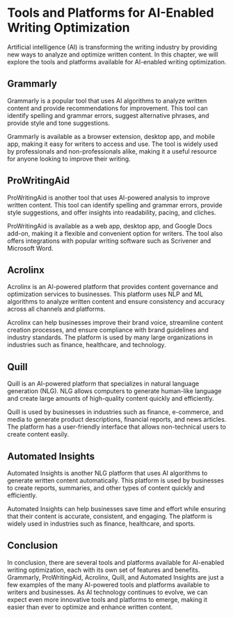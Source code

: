 Tools and Platforms for AI-Enabled Writing Optimization
========================================================================================================================

Artificial intelligence (AI) is transforming the writing industry by providing new ways to analyze and optimize written content. In this chapter, we will explore the tools and platforms available for AI-enabled writing optimization.

Grammarly
---------

Grammarly is a popular tool that uses AI algorithms to analyze written content and provide recommendations for improvement. This tool can identify spelling and grammar errors, suggest alternative phrases, and provide style and tone suggestions.

Grammarly is available as a browser extension, desktop app, and mobile app, making it easy for writers to access and use. The tool is widely used by professionals and non-professionals alike, making it a useful resource for anyone looking to improve their writing.

ProWritingAid
-------------

ProWritingAid is another tool that uses AI-powered analysis to improve written content. This tool can identify spelling and grammar errors, provide style suggestions, and offer insights into readability, pacing, and cliches.

ProWritingAid is available as a web app, desktop app, and Google Docs add-on, making it a flexible and convenient option for writers. The tool also offers integrations with popular writing software such as Scrivener and Microsoft Word.

Acrolinx
--------

Acrolinx is an AI-powered platform that provides content governance and optimization services to businesses. This platform uses NLP and ML algorithms to analyze written content and ensure consistency and accuracy across all channels and platforms.

Acrolinx can help businesses improve their brand voice, streamline content creation processes, and ensure compliance with brand guidelines and industry standards. The platform is used by many large organizations in industries such as finance, healthcare, and technology.

Quill
-----

Quill is an AI-powered platform that specializes in natural language generation (NLG). NLG allows computers to generate human-like language and create large amounts of high-quality content quickly and efficiently.

Quill is used by businesses in industries such as finance, e-commerce, and media to generate product descriptions, financial reports, and news articles. The platform has a user-friendly interface that allows non-technical users to create content easily.

Automated Insights
------------------

Automated Insights is another NLG platform that uses AI algorithms to generate written content automatically. This platform is used by businesses to create reports, summaries, and other types of content quickly and efficiently.

Automated Insights can help businesses save time and effort while ensuring that their content is accurate, consistent, and engaging. The platform is widely used in industries such as finance, healthcare, and sports.

Conclusion
----------

In conclusion, there are several tools and platforms available for AI-enabled writing optimization, each with its own set of features and benefits. Grammarly, ProWritingAid, Acrolinx, Quill, and Automated Insights are just a few examples of the many AI-powered tools and platforms available to writers and businesses. As AI technology continues to evolve, we can expect even more innovative tools and platforms to emerge, making it easier than ever to optimize and enhance written content.
